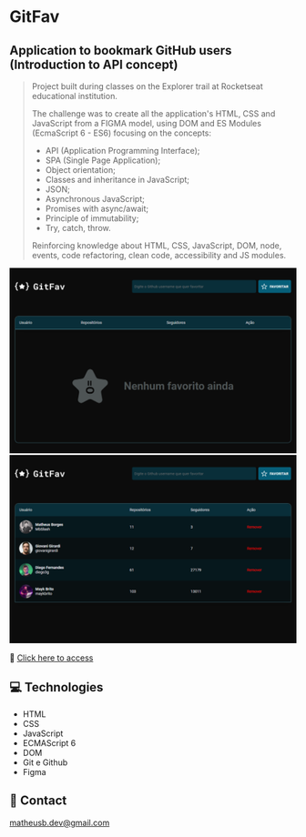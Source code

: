 # GitFav

## Application to bookmark GitHub users (Introduction to API concept)

> Project built during classes on the Explorer trail at Rocketseat educational institution.
> 
> The challenge was to create all the application's HTML, CSS and JavaScript from a FIGMA model, using DOM and ES Modules (EcmaScript 6 - ES6) focusing on the concepts:
>
> - API (Application Programming Interface);
> - SPA (Single Page Application);
> - Object orientation;
> - Classes and inheritance in JavaScript;
> - JSON;
> - Asynchronous JavaScript;
> - Promises with async/await;
> - Principle of immutability;
> - Try, catch, throw.
>
> Reinforcing knowledge about HTML, CSS, JavaScript, DOM, node, events, code refactoring, clean code, accessibility and JS modules.

![preview_1](./.github/preview_1.png)
![preview_2](./.github/preview_2.png)

🔗 [Click here to access](https://matheusborgesdev.github.io/GitFav---Bookmark-GitHub-users/)

## 💻 Technologies

- HTML
- CSS
- JavaScript
- ECMAScript 6
- DOM
- Git e Github
- Figma

## 📧 Contact

matheusb.dev@gmail.com
